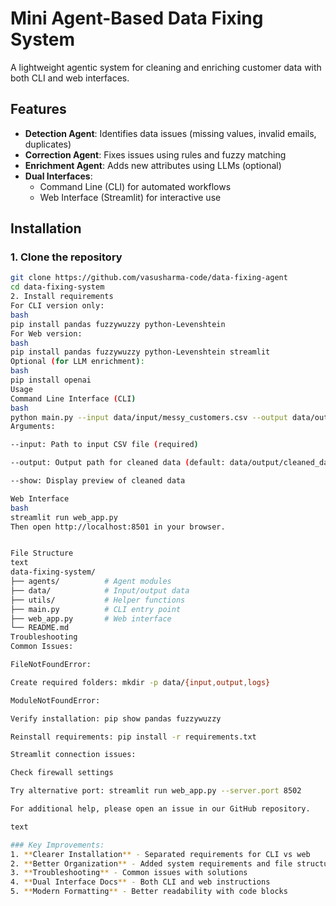 # Mini Agent-Based Data Fixing System

A lightweight agentic system for cleaning and enriching customer data with both CLI and web interfaces.

## Features

- **Detection Agent**: Identifies data issues (missing values, invalid emails, duplicates)
- **Correction Agent**: Fixes issues using rules and fuzzy matching
- **Enrichment Agent**: Adds new attributes using LLMs (optional)
- **Dual Interfaces**:
  - Command Line (CLI) for automated workflows
  - Web Interface (Streamlit) for interactive use

## Installation

### 1. Clone the repository
```bash
git clone https://github.com/vasusharma-code/data-fixing-agent
cd data-fixing-system
2. Install requirements
For CLI version only:
bash
pip install pandas fuzzywuzzy python-Levenshtein
For Web version:
bash
pip install pandas fuzzywuzzy python-Levenshtein streamlit
Optional (for LLM enrichment):
bash
pip install openai
Usage
Command Line Interface (CLI)
bash
python main.py --input data/input/messy_customers.csv --output data/output/cleaned_data.csv --show
Arguments:

--input: Path to input CSV file (required)

--output: Output path for cleaned data (default: data/output/cleaned_data.csv)

--show: Display preview of cleaned data

Web Interface
bash
streamlit run web_app.py
Then open http://localhost:8501 in your browser.


File Structure
text
data-fixing-system/
├── agents/          # Agent modules
├── data/            # Input/output data
├── utils/           # Helper functions
├── main.py          # CLI entry point
├── web_app.py       # Web interface
└── README.md
Troubleshooting
Common Issues:

FileNotFoundError:

Create required folders: mkdir -p data/{input,output,logs}

ModuleNotFoundError:

Verify installation: pip show pandas fuzzywuzzy

Reinstall requirements: pip install -r requirements.txt

Streamlit connection issues:

Check firewall settings

Try alternative port: streamlit run web_app.py --server.port 8502

For additional help, please open an issue in our GitHub repository.

text

### Key Improvements:
1. **Clearer Installation** - Separated requirements for CLI vs web
2. **Better Organization** - Added system requirements and file structure
3. **Troubleshooting** - Common issues with solutions
4. **Dual Interface Docs** - Both CLI and web instructions
5. **Modern Formatting** - Better readability with code blocks